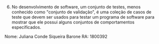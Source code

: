 6.	No desenvolvimento de software, um conjunto de testes, menos conhecido como "conjunto de validação", é uma coleção de casos de teste que devem ser usados para testar um programa de software para mostrar que ele possui alguns conjuntos de comportamentos especificados.

Nome: Juliana Conde Siqueira Barone
RA: 1800392
